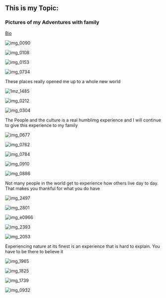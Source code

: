 ## This is my Topic:


### Pictures of my Adventures with family 

[Bio](https://github.com/BlackReapor/BlackReapor.github.io/blob/master/Bio.md)


![img_0090](https://user-images.githubusercontent.com/43392571/45924754-8e3e6280-bf42-11e8-8334-22a78b3e6ba5.JPG)



![img_0108](https://user-images.githubusercontent.com/43392571/45924753-87175480-bf42-11e8-87ba-5619f015a389.JPG)



![img_0153](https://user-images.githubusercontent.com/43392571/45924752-8088dd00-bf42-11e8-9e63-72401e21c96d.JPG)



![img_0734](https://user-images.githubusercontent.com/43392571/45924745-64853b80-bf42-11e8-841c-2337b8cd29e4.JPG)


These places really opened me up to a whole new world

![1mz_1485](https://user-images.githubusercontent.com/43392571/45924756-94344380-bf42-11e8-8768-2c0f626775c4.JPG)



![img_0212](https://user-images.githubusercontent.com/43392571/45924749-7a92fc00-bf42-11e8-8267-0162bdd8a4a0.JPG)



![img_0304](https://user-images.githubusercontent.com/43392571/45924747-71a22a80-bf42-11e8-808e-68d06ab13001.JPG)

The People and the culture  is a real humblimg experience and I will continue to give this experience to my family

![img_0677](https://user-images.githubusercontent.com/43392571/45924746-6b13b300-bf42-11e8-91a9-2c7c87315141.JPG)



![img_0762](https://user-images.githubusercontent.com/43392571/45924743-5c2d0080-bf42-11e8-8b85-6d60fdca3a0f.JPG)



![img_0784](https://user-images.githubusercontent.com/43392571/45924740-43bce600-bf42-11e8-9b9f-ce6a7f5835ef.JPG)



![img_0910](https://user-images.githubusercontent.com/43392571/45924736-2f78e900-bf42-11e8-9321-f234ac8fd2b7.JPG)

![img_0886](https://user-images.githubusercontent.com/43392571/45924738-3a337e00-bf42-11e8-82c3-bd2a41ccecc3.JPG)

Not many people in the world get to experience how others live day to day. That makes you thankful for what you do have

![img_2497](https://user-images.githubusercontent.com/43392571/45924705-ba0d1880-bf41-11e8-87d4-dc6c62f00c85.JPG)

![img_2801](https://user-images.githubusercontent.com/43392571/45924710-c1ccbd00-bf41-11e8-812f-9cd29432a6e4.JPG)

![img_e0966](https://user-images.githubusercontent.com/43392571/45924716-d1e49c80-bf41-11e8-9fc6-2b695c058bfd.JPG)

![img_2393](https://user-images.githubusercontent.com/43392571/45924718-d7da7d80-bf41-11e8-8ddb-46f0e755d32f.JPG)

![img_2053](https://user-images.githubusercontent.com/43392571/45924721-e1fc7c00-bf41-11e8-982a-7bcfc6ee0ae2.JPG)

Experiencing nature at its finest is an experience that is hard to explain. You have to be there to believe it

![img_1965](https://user-images.githubusercontent.com/43392571/45924723-e9bc2080-bf41-11e8-942b-1f82aed7a79e.JPG)

![img_1825](https://user-images.githubusercontent.com/43392571/45924724-efb20180-bf41-11e8-9182-181c6b39b77a.JPG)

![img_1739](https://user-images.githubusercontent.com/43392571/45924729-1cfeaf80-bf42-11e8-86fd-41e790889b39.JPG)

![img_0932](https://user-images.githubusercontent.com/43392571/45924731-2425bd80-bf42-11e8-806a-42e1dd0bc13b.JPG)
